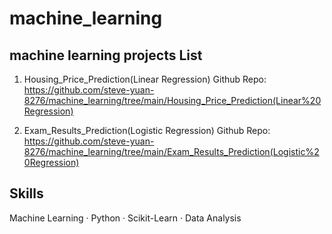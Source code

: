 # machine_learning

## machine learning projects List

1. Housing_Price_Prediction(Linear Regression)
Github Repo: https://github.com/steve-yuan-8276/machine_learning/tree/main/Housing_Price_Prediction(Linear%20Regression)

2. Exam_Results_Prediction(Logistic Regression)
Github Repo: https://github.com/steve-yuan-8276/machine_learning/tree/main/Exam_Results_Prediction(Logistic%20Regression)

## Skills
Machine Learning · Python · Scikit-Learn · Data Analysis